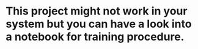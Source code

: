 # This project might not work in your system but you can have a look into a notebook for training procedure.